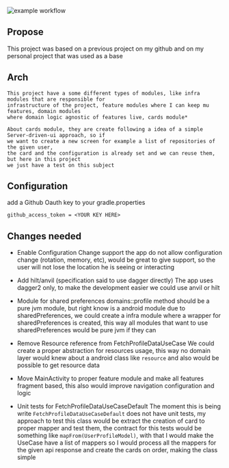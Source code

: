 ![example workflow](https://github.com/GabriellCosta/GithubProfile/actions/workflows/main.yml/badge.svg?branch=master)

## Propose

This project was based on a previous project on my github and on my personal project that was used
as a base

## Arch
    This project have a some different types of modules, like infra modules that are responsible for
    infrastructure of the project, feature modules where I can keep mu features, domain modules
    where domain logic agnostic of features live, cards module*

    About cards module, they are create following a idea of a simple Server-driven-ui approach, so if
    we want to create a new screen for example a list of repositories of the given user,
    the card and the configuration is already set and we can reuse them, but here in this project
    we just have a test on this subject

## Configuration

add a Github Oauth key to your gradle.properties

```
github_access_token = <YOUR KEY HERE>
```

## Changes needed

- Enable Configuration Change support
   the app do not allow configuration change (rotation, memory, etc), would be great to give support,
   so the user will not lose the location he is seeing or interacting

- Add hilt/anvil (specification said to use dagger directly)
    The app uses dagger2 only, to make the development easier we could use anvil or hilt

- Module for shared preferences
    domains::profile method should be a pure jvm module, but right know is a android module due to
    sharedPreferences, we could create a infra module where a wrapper for sharedPreferences is created,
    this way all modules that want to use sharedPreferences would be pure jvm if they can

- Remove Resource reference from FetchProfileDataUseCase
    We could create a proper abstraction for resources usage, this way no domain layer would knew
    about a android class like `resource` and also would be possible to get resource data

- Move MainActivity to proper feature module and make all features fragment based, this also would
    improve navigation configuration and logic

- Unit tests for FetchProfileDataUseCaseDefault
    The moment this is being write `FetchProfileDataUseCaseDefault` does not have unit tests,
    my approach to test this class would be extract the creation of card to proper mapper and test them,
    the contract for this tests would be something like `mapFrom(UserProfileModel)`, with that I would
    make the UseCase have a list of mappers so I would process all the mappers for the given api
    response and create the cards on order, making the class simple
